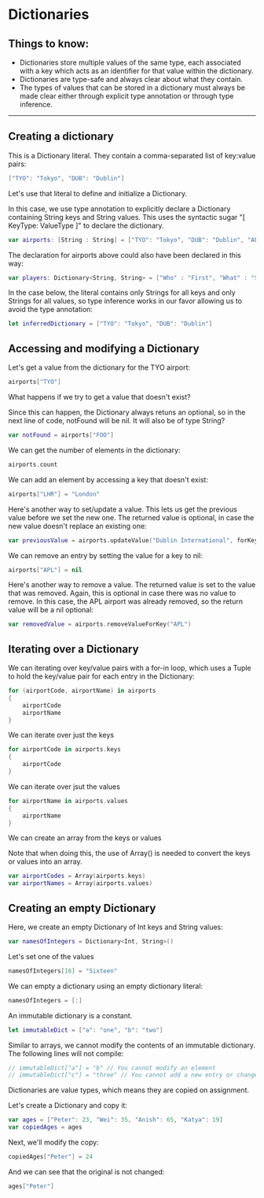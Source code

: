 # Dictionaries

## Things to know:
- Dictionaries store multiple values of the same type, each associated with a key which acts as an identifier for that value within the dictionary.
- Dictionaries are type-safe and always clear about what they contain.
- The types of values that can be stored in a dictionary must always be made clear either through explicit type annotation or through type inference.
----------------------------------------------------------------------------------------------

## Creating a dictionary

This is a Dictionary literal. They contain a comma-separated list of key:value pairs:
```swift
["TYO": "Tokyo", "DUB": "Dublin"]
```

Let's use that literal to define and initialize a Dictionary.

In this case, we use type annotation to explicitly declare a Dictionary containing String keys and String values. This uses the syntactic sugar "[ KeyType: ValueType ]" to declare the dictionary.
```swift
var airports: [String : String] = ["TYO": "Tokyo", "DUB": "Dublin", "APL": "Apple Intl"]
```

The declaration for airports above could also have been declared in this way:
```swift
var players: Dictionary<String, String> = ["Who" : "First", "What" : "Second"]
```

In the case below, the literal contains only Strings for all keys and only Strings for all values, so type inference works in our favor allowing us to avoid the type annotation:
```swift
let inferredDictionary = ["TYO": "Tokyo", "DUB": "Dublin"]
```

## Accessing and modifying a Dictionary

Let's get a value from the dictionary for the TYO airport:
```swift
airports["TYO"]
```

What happens if we try to get a value that doesn't exist?

Since this can happen, the Dictionary always retuns an optional, so in the next line of code, notFound will be nil. It will also be of type String?
```swift
var notFound = airports["FOO"]
```

We can get the number of elements in the dictionary:
```swift
airports.count
```

We can add an element by accessing a key that doesn't exist:
```swift
airports["LHR"] = "London"
```

Here's another way to set/update a value. This lets us get the previous value before we set the new one. The returned value is optional, in case the new value doesn't replace an existing one:
```swift
var previousValue = airports.updateValue("Dublin International", forKey: "DUB")
```

We can remove an entry by setting the value for a key to nil:
```swift
airports["APL"] = nil
```

Here's another way to remove a value. The returned value is set to the value that was removed. Again, this is optional in case there was no value to remove. In this case, the APL airport was already removed, so the return value will be a nil optional:
```swift
var removedValue = airports.removeValueForKey("APL")
```

## Iterating over a Dictionary

We can iterating over key/value pairs with a for-in loop, which uses a Tuple to hold the key/value pair for each entry in the Dictionary:
```swift
for (airportCode, airportName) in airports
{
	airportCode
	airportName
}
```

We can iterate over just the keys
```swift
for airportCode in airports.keys
{
	airportCode
}
```

We can iterate over jsut the values
```swift
for airportName in airports.values
{
	airportName
}
```

We can create an array from the keys or values

Note that when doing this, the use of Array() is needed to convert the keys or values into an array.
```swift
var airportCodes = Array(airports.keys)
var airportNames = Array(airports.values)
```

## Creating an empty Dictionary

Here, we create an empty Dictionary of Int keys and String values:
```swift
var namesOfIntegers = Dictionary<Int, String>()
```

Let's set one of the values
```swift
namesOfIntegers[16] = "Sixteen"
```

We can empty a dictionary using an empty dictionary literal:
```swift
namesOfIntegers = [:]
```

An immutable dictionary is a constant.
```swift
let immutableDict = ["a": "one", "b": "two"]
```

Similar to arrays, we cannot modify the contents of an immutable dictionary. The following lines will not compile:
```swift
// immutableDict["a"] = "b" // You cannot modify an element
// immutableDict["c"] = "three" // You cannot add a new entry or change the size
```

Dictionaries are value types, which means they are copied on assignment.

Let's create a Dictionary and copy it:
```swift
var ages = ["Peter": 23, "Wei": 35, "Anish": 65, "Katya": 19]
var copiedAges = ages
```

Next, we'll modify the copy:
```swift
copiedAges["Peter"] = 24
```

And we can see that the original is not changed:
```swift
ages["Peter"]
```

